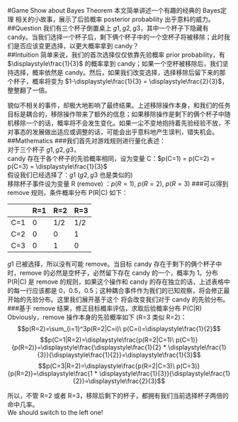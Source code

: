 #Game Show about Bayes Theorem
本文简单讲述一个有趣的经典的 Bayes定理 相关的小故事，展示了后验概率 posterior probability 出乎意料的威力。   
##Question
我们有三个杯子倒置桌上 $g1, g2, g3$，其中一个杯子下隐藏有 candy。当我们选择一个杯子后，剩下俩个杯子中的一个空杯子将被移除；此时我们是否应该变更选择，以更大概率拿到 candy？  
##Intuition
简单来说，我们的首次选择仅仅依靠先验概率 prior probability，有 $\displaystyle\frac{1}{3}$ 的概率拿到 candy；如果一个空杯被移除后，我们坚持选择，概率依然是 candy。然后，如果我们改变选择，选择移除后留下来的那个杯子，概率将变为 $1-\displaystyle\frac{1}{3} = \displaystyle\frac{2}{3}$，整整翻了一倍。  

貌似不相关的事件，却极大地影响了最终结果。上述移除操作本身，和我们的任务目标是耦合的，移除操作带来了额外的信息；如果移除操作是剩下的俩个杯子中随机移除一个的话，概率将不会发生变化。如果一尘不变地抱持着先验经验不放，不对事态的发展做出适应或调整的话，可能会出乎意料地产生误判，错失机会。
##Mathematics
###我们首先对游戏规则进行量化表述：  
对于三个杯子 $g1, g2, g3$，  
candy 存在于各个杯子的先验概率相同，设为变量 C：$p(C=1) = p(C=2) = p(C=3) = \displaystyle\frac{1}{3}$  
假设我们已经选择了：$g1$ ($g2, g3$ 也是类似的)   
移除杯子事件设为变量 R (remove) ：$p(R=1),\ p(R=2),\ p(R=3)$
###可以得到 remove 规则，条件概率分布 P(R|C) 如下： 

|          | R=1      | R=2      | R=3      |
|----------|----------|----------|----------|
| C=1      | 0        | 1/2      | 1/2      |
| C=2      | 0        | 0        | 1        |
| C=3      | 0        | 1        | 0        |

$g1$ 已被选择，所以没有可能 remove。当目标 candy 存在于剩下的俩个杯子中时，remove 的必然是空杯子，必然留下存在 candy 的一个，概率为 1。分布 P(R|C) 是 remove 的规则，如果这个操作和 candy 的存在独立的话，上述表格中的每一行应该都是 0，0.5，0.5；这种耦合事件作为我们的已知观察，将会修正最开始的先验分布。这里我们展开基于这个 将会改变我们对于 candy 的先验分布。
###基于 remove 结果，修正目标概率评估，求取后验概率分布 P(C|R)
Obviously，remove 操作本身的先验概率如下 (R=3 类似 R=2)：
$$p(R=2)=\sum_{i=1}^3p(R=2|C=i)\ p(C=i)=\displaystyle\frac{1}{2}$$
$$p(C=1|R=2)=\displaystyle\frac{p(R=2|C=1)\ p(C=1)}{p(R=2)}=\displaystyle\frac{\displaystyle\frac{1}{2} * \displaystyle\frac{1}{3}}{\displaystyle\frac{1}{2}}=\displaystyle\frac{1}{3}$$
$$p(C=3|R=2)=\displaystyle\frac{p(R=2|C=3)\ p(C=3)}{p(R=2)}=\displaystyle\frac{1 * \displaystyle\frac{1}{3}}{\displaystyle\frac{1}{2}}=\displaystyle\frac{2}{3}$$

所以，不管 R=2 或者 R=3，移除后剩下的杯子，都拥有我们当前选择杯子两倍的命中几率。   
We should switch to the left one!





